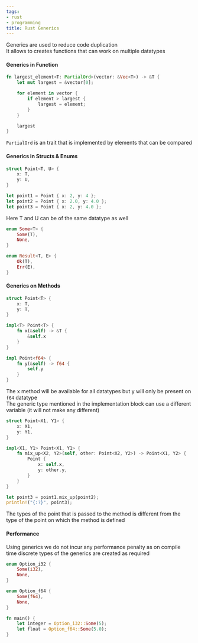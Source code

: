 ```yaml
---
tags:
- rust
- programming
title: Rust Generics
---
```


Generics are used to reduce code duplication  
It allows to creates functions that can work on multiple datatypes

#### Generics in Function

```rust
fn largest_element<T: PartialOrd>(vector: &Vec<T>) -> &T {
    let mut largest = &vector[0];

    for element in vector {
        if element > largest {
            largest = element;
        }
    }

    largest
}
```

`PartialOrd` is an trait that is implemented by elements that can be compared

#### Generics in Structs & Enums

```rust
struct Point<T, U> {
    x: T,
    y: U,
}

let point1 = Point { x: 2, y: 4 };
let point2 = Point { x: 2.0, y: 4.0 };
let point3 = Point { x: 2, y: 4.0 };
```

Here T and U can be of the same datatype as well

```rust
enum Some<T> {
    Some(T),
    None,
}

enum Result<T, E> {
    Ok(T),
    Err(E),
}
```

#### Generics on Methods

```rust
struct Point<T> {
    x: T,
    y: T,
}

impl<T> Point<T> {
    fn x(&self) -> &T {
        &self.x
    }
}

impl Point<f64> {
    fn y(&self) -> f64 {
        self.y
    }
}
```

The x method will be available for all datatypes but y will only be present on `f64` datatype  
The generic type mentioned in the implementation block can use a different variable (it will not make any different)

```rust
struct Point<X1, Y1> {
    x: X1,
    y: Y1,
}

impl<X1, Y1> Point<X1, Y1> {
    fn mix_up<X2, Y2>(self, other: Point<X2, Y2>) -> Point<X1, Y2> {
        Point {
            x: self.x,
            y: other.y,
        }
    }
}

let point3 = point1.mix_up(point2);
println!("{:?}", point3);
```

The types of the point that is passed to the method is different from the type of the point on which the method is defined

#### Performance

Using generics we do not incur any performance penalty as on compile time discrete types of the generics are created as required

```rust
enum Option_i32 {
    Some(i32),
    None,
}

enum Option_f64 {
    Some(f64),
    None,
}

fn main() {
    let integer = Option_i32::Some(5);
    let float = Option_f64::Some(5.0);
}
```